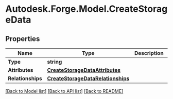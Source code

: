 # Autodesk.Forge.Model.CreateStorageData
## Properties

Name | Type | Description | Notes
------------ | ------------- | ------------- | -------------
**Type** | **string** |  | 
**Attributes** | [**CreateStorageDataAttributes**](CreateStorageDataAttributes.md) |  | [optional] 
**Relationships** | [**CreateStorageDataRelationships**](CreateStorageDataRelationships.md) |  | [optional] 

[[Back to Model list]](../README.md#documentation-for-models) [[Back to API list]](../README.md#documentation-for-api-endpoints) [[Back to README]](../README.md)


